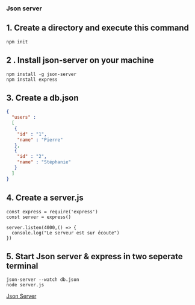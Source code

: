 ### Json server

## 1. Create a directory and execute this command
``` TERMINAL
npm init
```

## 2 . Install json-server on your machine
``` TERMINAL
npm install -g json-server
npm install express
```
## 3. Create a db.json

```json
{
  "users" : 
  [
   {
    "id" : "1",
    "name" : "Pierre"
   },
   {
    "id" : "2",
    "name" : "Stéphanie"
   }
  ]
}
```
## 4. Create a server.js

```JS
const express = require('express')
const server = express()

server.listen(4000,() => {
  console.log("Le serveur est sur écoute")
})
```

## 5. Start Json server & express in two seperate terminal
```TERMINAL
json-server --watch db.json
node server.js
```

[Json Server](https://www.npmjs.com/package/json-server?activeTab=readme)
